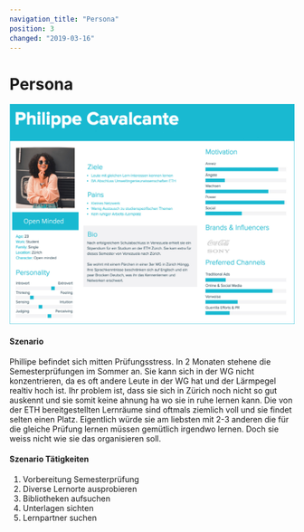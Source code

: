 ```yaml
---
navigation_title: "Persona"
position: 3
changed: "2019-03-16"
---
```


# Persona
![Persona](_media/benutzergruppen_persona.jpg)


#### Szenario
Phillipe befindet sich mitten Prüfungsstress. In 2 Monaten stehene die Semesterprüfungen im Sommer an. Sie kann sich in der WG nicht konzentrieren, da es oft andere Leute in der WG hat und der Lärmpegel realtiv hoch ist. Ihr problem ist, dass sie sich in Zürich noch nicht so gut auskennt und sie somit keine ahnung ha wo sie in ruhe lernen kann. Die von der ETH bereitgestellten Lernräume sind oftmals ziemlich voll und sie findet selten einen Platz. Eigentlich würde sie am liebsten mit 2-3 anderen die für die gleiche Prüfung lernen müssen gemütlich irgendwo lernen. Doch sie weiss nicht wie sie das organisieren soll. 

#### Szenario Tätigkeiten
1. Vorbereitung Semesterprüfung
2. Diverse Lernorte ausprobieren
3. Bibliotheken aufsuchen
4. Unterlagen sichten
5. Lernpartner suchen
